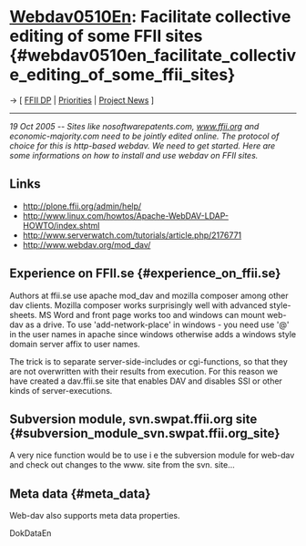 # [Webdav0510En](Webdav0510En "wikilink"): Facilitate collective editing of some FFII sites {#webdav0510en_facilitate_collective_editing_of_some_ffii_sites}

-\> \[ [ FFII DP](PolisEn "wikilink") \| [
Priorities](FfiiprojPriorEn "wikilink") \| [ Project
News](FfiiprojNewsEn "wikilink") \]

------------------------------------------------------------------------

*19 Oct 2005 \-- Sites like nosoftwarepatents.com, www.ffii.org and
economic-majority.com need to be jointly edited online. The protocol of
choice for this is http-based webdav. We need to get started. Here are
some informations on how to install and use webdav on FFII sites.*

## Links

-   <http://plone.ffii.org/admin/help/>
-   <http://www.linux.com/howtos/Apache-WebDAV-LDAP-HOWTO/index.shtml>
-   <http://www.serverwatch.com/tutorials/article.php/2176771>
-   <http://www.webdav.org/mod_dav/>

## Experience on FFII.se {#experience_on_ffii.se}

Authors at ffii.se use apache mod_dav and mozilla composer among other
dav clients. Mozilla composer works surprisingly well with advanced
style-sheets. MS Word and front page works too and windows can mount
web-dav as a drive. To use \'add-network-place\' in windows - you need
use \'@\' in the user names in apache since windows otherwise adds a
windows style domain server affix to user names.

The trick is to separate server-side-includes or cgi-functions, so that
they are not overwritten with their results from execution. For this
reason we have created a dav.ffii.se site that enables DAV and disables
SSI or other kinds of server-executions.

## Subversion module, svn.swpat.ffii.org site {#subversion_module_svn.swpat.ffii.org_site}

A very nice function would be to use i e the subversion module for
web-dav and check out changes to the www. site from the svn. site\...

## Meta data {#meta_data}

Web-dav also supports meta data properties.

DokDataEn

